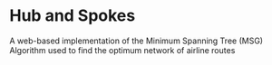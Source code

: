 # Hub and Spokes
A web-based implementation of the Minimum Spanning Tree (MSG)
Algorithm used to find the optimum network of airline routes